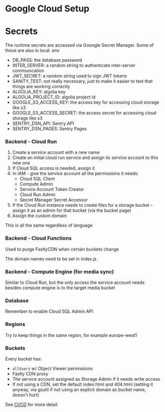 # Google Cloud Setup

# Secrets

The runtime secrets are accessed via Gooogle Secret Manager. 
Some of these are also in local .env

  * DB_PASS: the database password
  * INTER_SERVER: a random string to authenticate inter-server communication
  * JWT_SECRET: a random string used to sign JWT tokens
  * SANITY_TEST: not really necessary, just to make it easier to test that things are working correctly
  * ALGOLIA_KEY: algolia key
  * ALGOLIA_PROJECT_ID: algolia project id
  * GOOGLE_S3_ACCESS_KEY: the access key for accessing cloud storage like s3
  * GOOGLE_S3_ACCESS_SECRET: the access secret for accessing cloud storage like s3
  * SENTRY_DSN_API: Sentry API 
  * SENTRY_DSN_PAGES: Sentry Pages

### Backend - Cloud Run

1. Create a service account with a new name
2. Create an initial cloud run service and assign its service account to this new one
3. If Cloud SQL access is needed, assign it
4. In IAM - give the service account all the permissions it needs:
    * Cloud SQL Client
    * Compute Admin
    * Service Account Token Creator
    * Cloud Run Admin
    * Secret Manager Secret Accessor
5. If the Cloud Run instance needs to create files for a storage bucket - assign it as an admin for that bucket (via the bucket page)
6. Assign the custom domain

This is all the same regardless of language

### Backend - Cloud Functions 

Used to purge FastlyCDN when certain buckets change

The domain names need to be set in index.js

### Backend - Compute Engine (for media sync)

Similar to Cloud Run, but the only access the service account needs besides compute engine is to the target media bucket

### Database

Remember to enable Cloud SQL Admin API


### Regions

Try to keep things in the same region, for example europe-west1

### Buckets

Every bucket has:
  * `allUsers` w/ Object Viewer permissions
  * Fastly CDN proxy
  * The service account assigned as Storage Admin if it needs write access
  * If not using a CDN, set the default index.html and 404.html (setting it anyway, via gsutil if not using an explicit domain as bucket name, doesn't hurt)

See [CI/CD](../ci-cd/ci_cd.md) for more detail